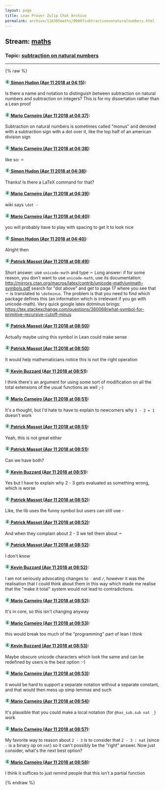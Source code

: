```yaml
---
layout: page
title: Lean Prover Zulip Chat Archive 
permalink: archive/116395maths/99807subtractiononnaturalnumbers.html
---
```


## Stream: [maths](index.html)
### Topic: [subtraction on natural numbers](99807subtractiononnaturalnumbers.html)

---


{% raw %}
#### [![Click to go to Zulip](../../assets/img/zulip2.png) Simon Hudon (Apr 11 2018 at 04:15)](https://leanprover.zulipchat.com/#narrow/stream/116395-maths/topic/subtraction%20on%20natural%20numbers/near/124913490):
Is there a name and notation to distinguish between subtraction on natural numbers and subtraction on integers? This is for my dissertation rather than a Lean proof

#### [![Click to go to Zulip](../../assets/img/zulip2.png) Mario Carneiro (Apr 11 2018 at 04:37)](https://leanprover.zulipchat.com/#narrow/stream/116395-maths/topic/subtraction%20on%20natural%20numbers/near/124914007):
Subtraction on natural numbers is sometimes called "monus" and denoted with a subtraction sign with a dot over it, like the top half of an american division sign

#### [![Click to go to Zulip](../../assets/img/zulip2.png) Mario Carneiro (Apr 11 2018 at 04:38)](https://leanprover.zulipchat.com/#narrow/stream/116395-maths/topic/subtraction%20on%20natural%20numbers/near/124914047):
like so: ∸

#### [![Click to go to Zulip](../../assets/img/zulip2.png) Simon Hudon (Apr 11 2018 at 04:38)](https://leanprover.zulipchat.com/#narrow/stream/116395-maths/topic/subtraction%20on%20natural%20numbers/near/124914053):
Thanks! Is there a LaTeX command for that?

#### [![Click to go to Zulip](../../assets/img/zulip2.png) Mario Carneiro (Apr 11 2018 at 04:39)](https://leanprover.zulipchat.com/#narrow/stream/116395-maths/topic/subtraction%20on%20natural%20numbers/near/124914058):
wiki says `\dot -`

#### [![Click to go to Zulip](../../assets/img/zulip2.png) Mario Carneiro (Apr 11 2018 at 04:40)](https://leanprover.zulipchat.com/#narrow/stream/116395-maths/topic/subtraction%20on%20natural%20numbers/near/124914101):
you will probably have to play with spacing to get it to look nice

#### [![Click to go to Zulip](../../assets/img/zulip2.png) Simon Hudon (Apr 11 2018 at 04:40)](https://leanprover.zulipchat.com/#narrow/stream/116395-maths/topic/subtraction%20on%20natural%20numbers/near/124914108):
Alright then

#### [![Click to go to Zulip](../../assets/img/zulip2.png) Patrick Massot (Apr 11 2018 at 08:49)](https://leanprover.zulipchat.com/#narrow/stream/116395-maths/topic/subtraction%20on%20natural%20numbers/near/124920713):
Short answer: use `unicode-math` and type ∸
Long answer: if for some reason, you don't want to use `unicode-math`, use its documentation: http://mirrors.ctan.org/macros/latex/contrib/unicode-math/unimath-symbols.pdf search for "dot above" and get to page 17 where you see that ∸ is translated to `\dotminus`.  The problem is that you need to find which package defines this (an information which is irrelevant if you go with unicode-math). Very quick google latex dotminus brings: https://tex.stackexchange.com/questions/360069/what-symbol-for-primitive-recursive-cutoff-minus

#### [![Click to go to Zulip](../../assets/img/zulip2.png) Patrick Massot (Apr 11 2018 at 08:50)](https://leanprover.zulipchat.com/#narrow/stream/116395-maths/topic/subtraction%20on%20natural%20numbers/near/124920758):
Actually maybe using this symbol in Lean could make sense

#### [![Click to go to Zulip](../../assets/img/zulip2.png) Patrick Massot (Apr 11 2018 at 08:50)](https://leanprover.zulipchat.com/#narrow/stream/116395-maths/topic/subtraction%20on%20natural%20numbers/near/124920760):
It would help mathematicians notice this is not the right operation

#### [![Click to go to Zulip](../../assets/img/zulip2.png) Kevin Buzzard (Apr 11 2018 at 08:51)](https://leanprover.zulipchat.com/#narrow/stream/116395-maths/topic/subtraction%20on%20natural%20numbers/near/124920768):
I think there's an argument for using some sort of modification on all the total extensions of the usual functions as well ;-)

#### [![Click to go to Zulip](../../assets/img/zulip2.png) Mario Carneiro (Apr 11 2018 at 08:51)](https://leanprover.zulipchat.com/#narrow/stream/116395-maths/topic/subtraction%20on%20natural%20numbers/near/124920771):
It's a thought, but I'd hate to have to explain to newcomers why `3 - 2 = 1` doesn't work

#### [![Click to go to Zulip](../../assets/img/zulip2.png) Patrick Massot (Apr 11 2018 at 08:51)](https://leanprover.zulipchat.com/#narrow/stream/116395-maths/topic/subtraction%20on%20natural%20numbers/near/124920777):
Yeah, this is not great either

#### [![Click to go to Zulip](../../assets/img/zulip2.png) Patrick Massot (Apr 11 2018 at 08:51)](https://leanprover.zulipchat.com/#narrow/stream/116395-maths/topic/subtraction%20on%20natural%20numbers/near/124920779):
Can we have both?

#### [![Click to go to Zulip](../../assets/img/zulip2.png) Kevin Buzzard (Apr 11 2018 at 08:51)](https://leanprover.zulipchat.com/#narrow/stream/116395-maths/topic/subtraction%20on%20natural%20numbers/near/124920780):
Yes but I have to explain why 2 - 3 gets evaluated as something wrong, which is worse

#### [![Click to go to Zulip](../../assets/img/zulip2.png) Patrick Massot (Apr 11 2018 at 08:52)](https://leanprover.zulipchat.com/#narrow/stream/116395-maths/topic/subtraction%20on%20natural%20numbers/near/124920822):
Like, the lib uses the funny symbol but users can still use -

#### [![Click to go to Zulip](../../assets/img/zulip2.png) Patrick Massot (Apr 11 2018 at 08:52)](https://leanprover.zulipchat.com/#narrow/stream/116395-maths/topic/subtraction%20on%20natural%20numbers/near/124920824):
And when they complain about 2 - 3 we tell them about ∸

#### [![Click to go to Zulip](../../assets/img/zulip2.png) Patrick Massot (Apr 11 2018 at 08:52)](https://leanprover.zulipchat.com/#narrow/stream/116395-maths/topic/subtraction%20on%20natural%20numbers/near/124920825):
I don't know

#### [![Click to go to Zulip](../../assets/img/zulip2.png) Kevin Buzzard (Apr 11 2018 at 08:52)](https://leanprover.zulipchat.com/#narrow/stream/116395-maths/topic/subtraction%20on%20natural%20numbers/near/124920826):
I am not seriously advocating changes to `-` and `/`, however it was the realisation that I could think about them in this way which made me realise that the "make it total" system would not lead to contradictions.

#### [![Click to go to Zulip](../../assets/img/zulip2.png) Mario Carneiro (Apr 11 2018 at 08:52)](https://leanprover.zulipchat.com/#narrow/stream/116395-maths/topic/subtraction%20on%20natural%20numbers/near/124920827):
It's in core, so this isn't changing anyway

#### [![Click to go to Zulip](../../assets/img/zulip2.png) Mario Carneiro (Apr 11 2018 at 08:53)](https://leanprover.zulipchat.com/#narrow/stream/116395-maths/topic/subtraction%20on%20natural%20numbers/near/124920832):
this would break too much of the "programming" part of lean I think

#### [![Click to go to Zulip](../../assets/img/zulip2.png) Kevin Buzzard (Apr 11 2018 at 08:53)](https://leanprover.zulipchat.com/#narrow/stream/116395-maths/topic/subtraction%20on%20natural%20numbers/near/124920835):
Maybe obscure unicode characters which look the same and can be redefined by users is the best option :-)

#### [![Click to go to Zulip](../../assets/img/zulip2.png) Mario Carneiro (Apr 11 2018 at 08:53)](https://leanprover.zulipchat.com/#narrow/stream/116395-maths/topic/subtraction%20on%20natural%20numbers/near/124920837):
it would be hard to support a separate notation without a separate constant, and that would then mess up simp lemmas and such

#### [![Click to go to Zulip](../../assets/img/zulip2.png) Mario Carneiro (Apr 11 2018 at 08:54)](https://leanprover.zulipchat.com/#narrow/stream/116395-maths/topic/subtraction%20on%20natural%20numbers/near/124920885):
It's plausible that you could make a local notation (for `@has_sub.sub nat _`) work

#### [![Click to go to Zulip](../../assets/img/zulip2.png) Mario Carneiro (Apr 11 2018 at 08:57)](https://leanprover.zulipchat.com/#narrow/stream/116395-maths/topic/subtraction%20on%20natural%20numbers/near/124920948):
My favorite way to reason about `2 - 3` is to consider that `2 - 3 : nat` (since `-` is a binary op on `nat`) so it can't possibly be the "right" answer. Now just consider, what's the next best option?

#### [![Click to go to Zulip](../../assets/img/zulip2.png) Mario Carneiro (Apr 11 2018 at 08:58)](https://leanprover.zulipchat.com/#narrow/stream/116395-maths/topic/subtraction%20on%20natural%20numbers/near/124920993):
I think it suffices to just remind people that this isn't a partial function


{% endraw %}
